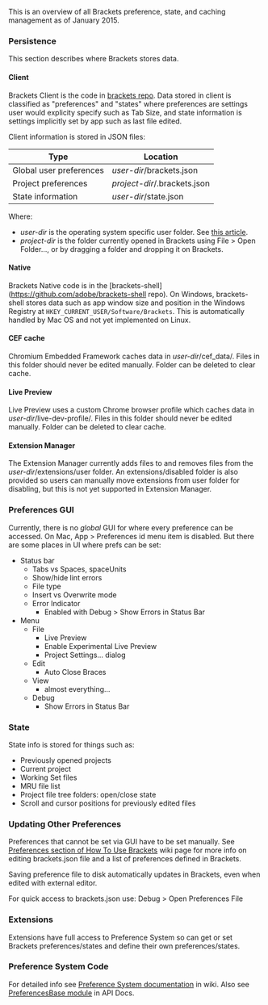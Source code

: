This is an overview of all Brackets preference, state, and caching management as of January 2015.

### Persistence

This section describes where Brackets stores data.

#### Client

Brackets Client is the code in [brackets repo](https://github.com/adobe/brackets).
Data stored in client is classified as "preferences" and "states"
where preferences are settings user would explicity specify such as Tab Size,
and state information is settings implicitly set by app such as last file edited.

Client information is stored in JSON files:

| **Type** | **Location**
|----------|-------------
| Global user preferences | *user-dir*/brackets.json
| Project preferences | *project-dir*/.brackets.json
| State information | *user-dir*/state.json

Where:
* *user-dir* is the operating system specific user folder. See [this article](https://github.com/adobe/brackets/wiki/Cache-Folder).
* *project-dir* is the folder currently opened in Brackets using File > Open Folder..., or by dragging a folder and dropping it on Brackets.

#### Native

Brackets Native code is in the [brackets-shell](https://github.com/adobe/brackets-shell repo).
On Windows, brackets-shell stores data such as app window size and position
in the Windows Registry at `HKEY_CURRENT_USER/Software/Brackets`.
This is automatically handled by Mac OS and not yet implemented on Linux.

#### CEF cache

Chromium Embedded Framework caches data in *user-dir*/cef_data/. Files in this folder should never be edited manually. Folder can be deleted to clear cache.

#### Live Preview

Live Preview uses a custom Chrome browser profile which caches data in *user-dir*/live-dev-profile/. Files in this folder should never be edited manually. Folder can be deleted to clear cache.

#### Extension Manager

The Extension Manager currently adds files to and removes files from the *user-dir*/extensions/user folder. An extensions/disabled folder is also provided so users can manually move extensions from user folder for disabling, but this is not yet supported in Extension Manager.


### Preferences GUI

Currently, there is no *global* GUI for where every preference can be accessed.
On Mac, App > Preferences id menu item is disabled.
But there are some places in UI where prefs can be set:

- Status bar
  - Tabs vs Spaces, spaceUnits
  - Show/hide lint errors
  - File type
  - Insert vs Overwrite mode
  - Error Indicator
    - Enabled with Debug > Show Errors in Status Bar
- Menu
  - File
    - Live Preview
    - Enable Experimental Live Preview
    - Project Settings... dialog
  - Edit
    - Auto Close Braces
  - View
    - almost everything...
  - Debug
    - Show Errors in Status Bar

### State

State info is stored for things such as:
- Previously opened projects
- Current project
- Working Set files
- MRU file list
- Project file tree folders: open/close state
- Scroll and cursor positions for previously edited files


### Updating Other Preferences

Preferences that cannot be set via GUI have to be set manually.
See [Preferences section of How To Use Brackets](https://github.com/adobe/brackets/wiki/How-to-Use-Brackets#preferences)
wiki page for more info on editing brackets.json file and a list of preferences defined in Brackets.

Saving preference file to disk automatically updates in Brackets,
even when edited with external editor.

For quick access to brackets.json use: Debug > Open Preferences File


### Extensions

Extensions have full access to Preference System so can get or set Brackets preferences/states and define their own preferences/states.


### Preference System Code

For detailed info see [Preference System documentation](https://github.com/adobe/brackets/wiki/Preferences-System) in wiki. Also see
[PreferencesBase module](http://brackets.io/docs/current/modules/preferences/PreferencesBase.html)
in API Docs.


